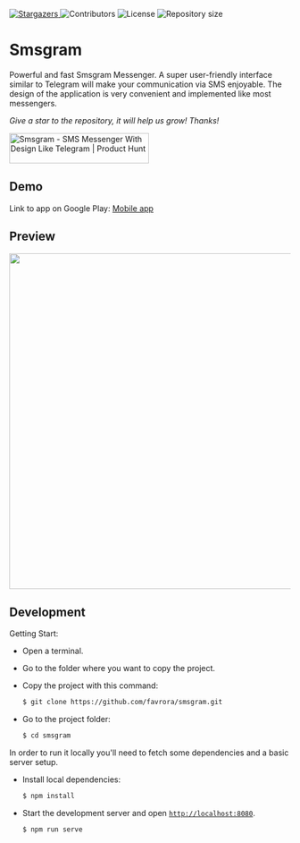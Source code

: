 <p align="left">
    <a href="https://github.com/favrora/Avatar-Maker/stargazers">
      <img alt="Stargazers" src="https://img.shields.io/github/stars/favrora/smsgram?color=blue">
    </a>
    <img alt="Contributors" src="https://img.shields.io/github/contributors/favrora/smsgram?color=blue">
    <img alt="License" src="https://img.shields.io/github/license/favrora/smsgram?color=blue">
    <img alt="Repository size" src="https://img.shields.io/github/repo-size/favrora/smsgram?color=blue">
</p>

# Smsgram

Powerful and fast Smsgram Messenger. A super user-friendly interface similar to Telegram will make your communication via SMS enjoyable. The design of the application is very convenient and implemented like most messengers.

*Give a star to the repository, it will help us grow! Thanks!*

<a href="https://www.producthunt.com/posts/smsgram?utm_source=badge-featured&utm_medium=badge&utm_souce=badge-smsgram" target="_blank"><img src="https://api.producthunt.com/widgets/embed-image/v1/featured.svg?post_id=372335&theme=dark" alt="Smsgram - SMS&#0032;Messenger&#0032;With&#0032;Design&#0032;Like&#0032;Telegram | Product Hunt" style="width: 250px; height: 54px;" width="250" height="54" /></a>

## Demo

Link to app on Google Play: [Mobile app](https://play.google.com/store/apps/details?id=com.favrora.avatar)

## Preview

<img src="src/assets/img/preview.gif" width="600px">

## Development

Getting Start:
* Open a terminal. 
* Go to the folder where you want to copy the project. 
* Copy the project with this command:

    ```sh
    $ git clone https://github.com/favrora/smsgram.git
    ```

* Go to the project folder:

    ```sh
    $ cd smsgram
    ```

In order to run it locally you'll need to fetch some dependencies and a basic server setup.

* Install local dependencies:

    ```sh
    $ npm install
    ```

* Start the development server and open [`http://localhost:8080`](http://localhost:8080).

    ```sh
    $ npm run serve
    ```

